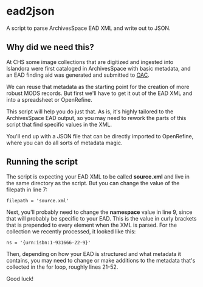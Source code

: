 # ead2json
A script to parse ArchivesSpace EAD XML and write out to JSON.

## Why did we need this?

At CHS some image collections that are digitized and ingested into Islandora were first cataloged in ArchivesSpace with basic metadata, and an EAD finding aid was generated and submitted to [OAC](http://www.oac.cdlib.org/institutions/California+Historical+Society).

We can reuse that metadata as the starting point for the creation of more robust MODS records. But first we'll have to get it out of the EAD XML and into a spreadsheet or OpenRefine.

This script will help you do just that. As is, it's highly tailored to the ArchivesSpace EAD output, so you may need to rework the parts of this script that find specific values in the XML.

You'll end up with a JSON file that can be directly imported to OpenRefine, where you can do all sorts of metadata magic.

## Running the script

The script is expecting your EAD XML to be called **source.xml** and live in the same directory as the script. But you can change the value of the filepath in line 7:

    filepath = 'source.xml'

Next, you'll probably need to change the **namespace** value in line 9, since that will probably be specific to your EAD. This is the value in curly brackets that is prepended to every element when the XML is parsed. For the collection we recently processed, it looked like this:

    ns = '{urn:isbn:1-931666-22-9}'

Then, depending on how your EAD is structured and what metadata it contains, you may need to change or make additions to the metadata that's collected in the for loop, roughly lines 21-52.

Good luck!
